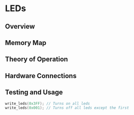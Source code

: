 # LEDs

## Overview

## Memory Map

## Theory of Operation

## Hardware Connections

## Testing and Usage

```c
write_leds(0x3FF); // Turns on all leds
write_leds(0x001); // Turns off all leds except the first
```